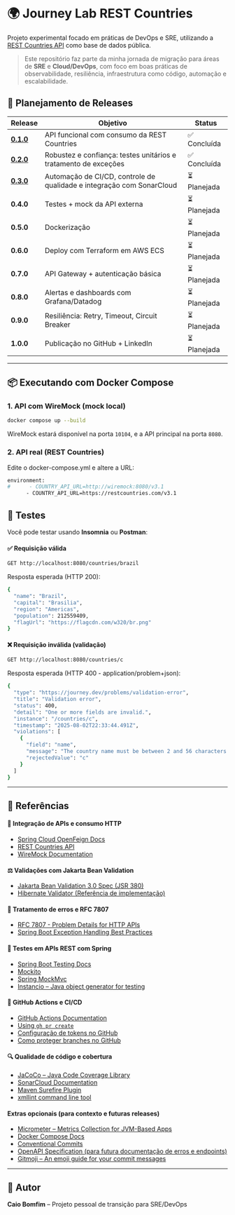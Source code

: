 # 🌍 Journey Lab REST Countries

Projeto experimental focado em práticas de DevOps e SRE, utilizando a [REST Countries API](https://restcountries.com/) como base de dados pública.

> Este repositório faz parte da minha jornada de migração para áreas de **SRE** e **Cloud/DevOps**, com foco em boas práticas de observabilidade, resiliência, infraestrutura como código, automação e escalabilidade.

## 📅 Planejamento de Releases

| Release                       | Objetivo                                                              | Status         |
|-------------------------------|-----------------------------------------------------------------------|----------------|
| [**0.1.0**](CHANGELOG.md#010) | API funcional com consumo da REST Countries                           | ✅ Concluída    |
| [**0.2.0**](CHANGELOG.md#020) | Robustez e confiança: testes unitários e tratamento de exceções       | ✅ Concluída    |
| [**0.3.0**](CHANGELOG.md#030) | Automação de CI/CD, controle de qualidade e integração com SonarCloud | ⏳ Planejada    |
| **0.4.0**                     | Testes + mock da API externa                                          | ⏳ Planejada    |
| **0.5.0**                     | Dockerização                                                          | ⏳ Planejada    |
| **0.6.0**                     | Deploy com Terraform em AWS ECS                                       | ⏳ Planejada    |
| **0.7.0**                     | API Gateway + autenticação básica                                     | ⏳ Planejada    |
| **0.8.0**                     | Alertas e dashboards com Grafana/Datadog                              | ⏳ Planejada    |
| **0.9.0**                     | Resiliência: Retry, Timeout, Circuit Breaker                          | ⏳ Planejada    |
| **1.0.0**                     | Publicação no GitHub + LinkedIn                                       | ⏳ Planejada    |

---

## 📦 Executando com Docker Compose

### 1. API com WireMock (mock local)

```bash
docker compose up --build
```

WireMock estará disponível na porta `10104`, e a API principal na porta `8080`.

### 2. API real (REST Countries)

Edite o docker-compose.yml e altere a URL:

```bash
environment:
#      - COUNTRY_API_URL=http://wiremock:8080/v3.1
      - COUNTRY_API_URL=https://restcountries.com/v3.1
```

## 🧪 Testes

Você pode testar usando **Insomnia** ou **Postman**:

#### ✅ Requisição válida

```bash
GET http://localhost:8080/countries/brazil
```

Resposta esperada (HTTP 200):

```bash
{
  "name": "Brazil",
  "capital": "Brasilia",
  "region": "Americas",
  "population": 212559409,
  "flagUrl": "https://flagcdn.com/w320/br.png"
}
```

#### ❌ Requisição inválida (validação)

```bash
GET http://localhost:8080/countries/c
```

Resposta esperada (HTTP 400 - application/problem+json):

```bash
{
  "type": "https://journey.dev/problems/validation-error",
  "title": "Validation error",
  "status": 400,
  "detail": "One or more fields are invalid.",
  "instance": "/countries/c",
  "timestamp": "2025-08-02T22:33:44.491Z",
  "violations": [
    {
      "field": "name",
      "message": "The country name must be between 2 and 56 characters.",
      "rejectedValue": "c"
    }
  ]
}
```

---

## 📘 Referências

#### 🧩 Integração de APIs e consumo HTTP
- [Spring Cloud OpenFeign Docs](https://docs.spring.io/spring-cloud-openfeign/docs/current/reference/html/)
- [REST Countries API](https://restcountries.com/)
- [WireMock Documentation](https://wiremock.org/docs/)

#### ⚖️ Validações com Jakarta Bean Validation
- [Jakarta Bean Validation 3.0 Spec (JSR 380)](https://jakarta.ee/specifications/bean-validation/3.0/jakarta-bean-validation-spec-3.0.html)
- [Hibernate Validator (Referência de implementação)](https://hibernate.org/validator/)

#### 🚨 Tratamento de erros e RFC 7807
- [RFC 7807 - Problem Details for HTTP APIs](https://datatracker.ietf.org/doc/html/rfc7807)
- [Spring Boot Exception Handling Best Practices](https://reflectoring.io/spring-boot-exception-handling/)

#### 🧪 Testes em APIs REST com Spring
- [Spring Boot Testing Docs](https://docs.spring.io/spring-boot/reference/testing/index.html#testing)
- [Mockito](https://site.mockito.org/)
- [Spring MockMvc](https://docs.spring.io/spring-framework/docs/current/javadoc-api/org/springframework/test/web/servlet/MockMvc.html)
- [Instancio – Java object generator for testing](https://www.instancio.org/)

#### 🧠 GitHub Actions e CI/CD
- [GitHub Actions Documentation](https://docs.github.com/actions)
- [Using `gh pr create`](https://cli.github.com/manual/gh_pr_create)
- [Configuração de tokens no GitHub](https://docs.github.com/en/authentication/keeping-your-account-and-data-secure/creating-a-personal-access-token)
- [Como proteger branches no GitHub](https://docs.github.com/en/repositories/configuring-branches-and-merges-in-your-repository/managing-protected-branches)

#### 🔍 Qualidade de código e cobertura
- [JaCoCo – Java Code Coverage Library](https://www.jacoco.org/jacoco/)
- [SonarCloud Documentation](https://docs.sonarcloud.io/)
- [Maven Surefire Plugin](https://maven.apache.org/surefire/maven-surefire-plugin/)
- [xmllint command line tool](http://xmlsoft.org/xmllint.html)

#### Extras opcionais (para contexto e futuras releases)
- [Micrometer – Metrics Collection for JVM-Based Apps](https://micrometer.io/)
- [Docker Compose Docs](https://docs.docker.com/compose/)
- [Conventional Commits](https://www.conventionalcommits.org/en/v1.0.0/)
- [OpenAPI Specification (para futura documentação de erros e endpoints)](https://spec.openapis.org/oas/latest.html)
- [Gitmoji – An emoji guide for your commit messages](https://gitmoji.dev/)

---

## 📌 Autor
**Caio Bomfim** – Projeto pessoal de transição para SRE/DevOps

